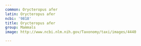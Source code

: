 ```yaml
---
common: Orycteropus afer
latin: Orycteropus afer
ncbi: '9818'
title: Orycteropus afer
group: Mammals
image: http://www.ncbi.nlm.nih.gov/Taxonomy/taxi/images/4440

---
```

